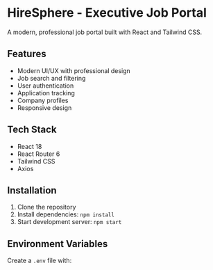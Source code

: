 # HireSphere - Executive Job Portal

A modern, professional job portal built with React and Tailwind CSS.

## Features

- Modern UI/UX with professional design
- Job search and filtering
- User authentication
- Application tracking
- Company profiles
- Responsive design

## Tech Stack

- React 18
- React Router 6
- Tailwind CSS
- Axios

## Installation

1. Clone the repository
2. Install dependencies: `npm install`
3. Start development server: `npm start`

## Environment Variables

Create a `.env` file with:
